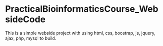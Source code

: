 # PracticalBioinformaticsCourse_WebsideCode
This is a simple webside project with using html, css, boostrap,  js,  jquery, ajax, php, mysql to build. 
